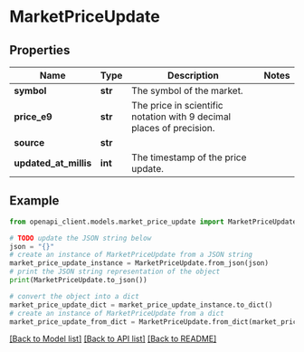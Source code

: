 # MarketPriceUpdate


## Properties

Name | Type | Description | Notes
------------ | ------------- | ------------- | -------------
**symbol** | **str** | The symbol of the market. | 
**price_e9** | **str** | The price in scientific notation with 9 decimal places of precision. | 
**source** | **str** |  | 
**updated_at_millis** | **int** | The timestamp of the price update. | 

## Example

```python
from openapi_client.models.market_price_update import MarketPriceUpdate

# TODO update the JSON string below
json = "{}"
# create an instance of MarketPriceUpdate from a JSON string
market_price_update_instance = MarketPriceUpdate.from_json(json)
# print the JSON string representation of the object
print(MarketPriceUpdate.to_json())

# convert the object into a dict
market_price_update_dict = market_price_update_instance.to_dict()
# create an instance of MarketPriceUpdate from a dict
market_price_update_from_dict = MarketPriceUpdate.from_dict(market_price_update_dict)
```
[[Back to Model list]](../README.md#documentation-for-models) [[Back to API list]](../README.md#documentation-for-api-endpoints) [[Back to README]](../README.md)


